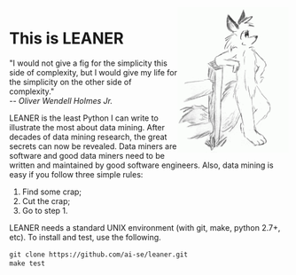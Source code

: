 <img align=right width=200 src="https://raw.githubusercontent.com/ai-se/leaner/master/img/leaner.gif">

# This is LEANER

"I would not give a fig for the simplicity this side
of complexity, but I would give my life for the
simplicity on the other side of complexity."  
-- _Oliver Wendell Holmes Jr._

LEANER is the least Python I can write to illustrate
the most about data mining. After decades
of data mining research, the great secrets can now be
revealed. Data miners are software and good data
miners need to be written and maintained by good
software engineers.  Also, data mining is easy if
you follow three simple rules:

1. Find some crap;
2. Cut the crap;
3. Go to step 1.

LEANER needs a standard UNIX environment (with git,
make, python 2.7+, etc).  To install and test, use
the following.


```
git clone https://github.com/ai-se/leaner.git
make test 
```

